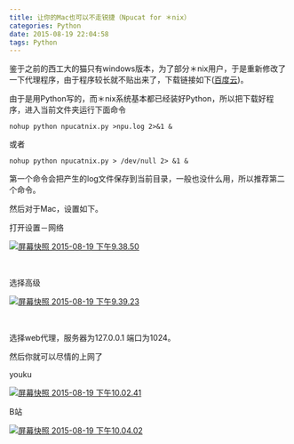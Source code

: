 ```yaml
---
title: 让你的Mac也可以不走锐捷（Npucat for ＊nix）
categories: Python
date: 2015-08-19 22:04:58
tags: Python
---
```


鉴于之前的西工大的猫只有windows版本，为了部分＊nix用户，于是重新修改了一下代理程序，由于程序较长就不贴出来了，下载链接如下([百度云][1])。

由于是用Python写的，而＊nix系统基本都已经装好Python，所以把下载好程序，进入当前文件夹运行下面命令

```
nohup python npucatnix.py >npu.log 2>&1 &
```

或者

```
nohup python npucatnix.py > /dev/null 2> &1 &
```

第一个命令会把产生的log文件保存到当前目录，一般也没什么用，所以推荐第二个命令。

然后对于Mac，设置如下。

打开设置－网络

[![屏幕快照 2015-08-19 下午9.38.50][image-1]][2]

&nbsp;

选择高级

[![屏幕快照 2015-08-19 下午9.39.23][image-2]][3]

&nbsp;

选择web代理，服务器为127.0.0.1 端口为1024。

然后你就可以尽情的上网了

youku

[![屏幕快照 2015-08-19 下午10.02.41][image-3]][4]

B站

[![屏幕快照 2015-08-19 下午10.04.02][image-4]][5]

[1]:	http://pan.baidu.com/s/1kT4D7x1
[2]:	http://code4fun.me/wp-content/uploads/2015/08/%E5%B1%8F%E5%B9%95%E5%BF%AB%E7%85%A7-2015-08-19-%E4%B8%8B%E5%8D%889.38.50.png
[3]:	http://code4fun.me/wp-content/uploads/2015/08/%E5%B1%8F%E5%B9%95%E5%BF%AB%E7%85%A7-2015-08-19-%E4%B8%8B%E5%8D%889.39.23.png
[4]:	http://code4fun.me/wp-content/uploads/2015/08/%E5%B1%8F%E5%B9%95%E5%BF%AB%E7%85%A7-2015-08-19-%E4%B8%8B%E5%8D%8810.02.41.png
[5]:	http://code4fun.me/wp-content/uploads/2015/08/%E5%B1%8F%E5%B9%95%E5%BF%AB%E7%85%A7-2015-08-19-%E4%B8%8B%E5%8D%8810.04.02.png

[image-1]:	http://code4fun.me/wp-content/uploads/2015/08/%E5%B1%8F%E5%B9%95%E5%BF%AB%E7%85%A7-2015-08-19-%E4%B8%8B%E5%8D%889.38.50.png
[image-2]:	http://code4fun.me/wp-content/uploads/2015/08/%E5%B1%8F%E5%B9%95%E5%BF%AB%E7%85%A7-2015-08-19-%E4%B8%8B%E5%8D%889.39.23.png
[image-3]:	http://code4fun.me/wp-content/uploads/2015/08/%E5%B1%8F%E5%B9%95%E5%BF%AB%E7%85%A7-2015-08-19-%E4%B8%8B%E5%8D%8810.02.41.png
[image-4]:	http://code4fun.me/wp-content/uploads/2015/08/%E5%B1%8F%E5%B9%95%E5%BF%AB%E7%85%A7-2015-08-19-%E4%B8%8B%E5%8D%8810.04.02.png